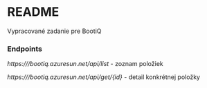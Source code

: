 # README #

Vypracované zadanie pre BootiQ

### Endpoints ###
_https:///bootiq.azuresun.net/api/list_ - zoznam položiek

_https:///bootiq.azuresun.net/api/get/{id}_ - detail konkrétnej položky